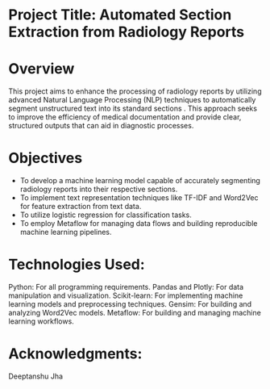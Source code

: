 # Project Title: Automated Section Extraction from Radiology Reports

# Overview
This project aims to enhance the processing of radiology reports by utilizing advanced Natural Language Processing (NLP) techniques to automatically segment unstructured text into its standard sections . This approach seeks to improve the efficiency of medical documentation and provide clear, structured outputs that can aid in diagnostic processes.

# Objectives
- To develop a machine learning model capable of accurately segmenting radiology reports into their respective sections.
- To implement text representation techniques like TF-IDF and Word2Vec for feature extraction from text data.
- To utilize logistic regression for classification tasks.
- To employ Metaflow for managing data flows and building reproducible machine learning pipelines.

# Technologies Used:
Python: For all programming requirements.
Pandas and Plotly: For data manipulation and visualization.
Scikit-learn: For implementing machine learning models and preprocessing techniques.
Gensim: For building and analyzing Word2Vec models.
Metaflow: For building and managing machine learning workflows.

# Acknowledgments:
Deeptanshu Jha
